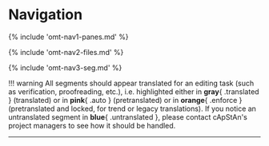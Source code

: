 # Navigation

<!-- section: navigation panes -->
{% include 'omt-nav1-panes.md' %}

<!-- section: navigation files -->
{% include 'omt-nav2-files.md' %}

<!-- section: navigation segments -->
{% include 'omt-nav3-seg.md' %}

!!! warning 
	All segments should appear translated for an editing task (such as verification, proofreading, etc.), i.e. highlighted either in **gray**{ .translated } (translated) or in **pink**{ .auto } (pretranslated) or in **orange**{ .enforce } (pretranslated and locked, for trend or legacy translations). If you notice an untranslated segment in **blue**{ .untranslated }, please contact cApStAn's project managers to see how it should be handled.

----
